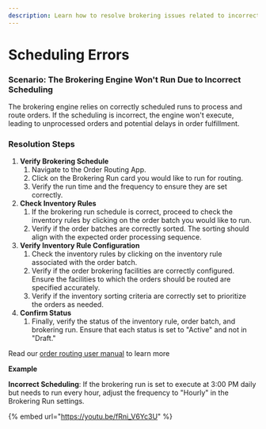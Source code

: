 ```yaml
---
description: Learn how to resolve brokering issues related to incorrect scheduling
---
```


# Scheduling Errors

### Scenario: The Brokering Engine Won't Run Due to Incorrect Scheduling

The brokering engine relies on correctly scheduled runs to process and route orders. If the scheduling is incorrect, the engine won't execute, leading to unprocessed orders and potential delays in order fulfillment.

### Resolution Steps

1. **Verify Brokering Schedule**
   1. Navigate to the Order Routing App.
   2. Click on the Brokering Run card you would like to run for routing.
   3. Verify the run time and the frequency to ensure they are set correctly.
2. **Check Inventory Rules**
   1. If the brokering run schedule is correct, proceed to check the inventory rules by clicking on the order batch you would like to run.
   2. Verify if the order batches are correctly sorted. The sorting should align with the expected order processing sequence.
3. **Verify Inventory Rule Configuration**
   1. Check the inventory rules by clicking on the inventory rule associated with the order batch.
   2. Verify if the order brokering facilities are correctly configured. Ensure the facilities to which the orders should be routed are specified accurately.
   3. Verify if the inventory sorting criteria are correctly set to prioritize the orders as needed.
4. **Confirm Status**
   1. Finally, verify the status of the inventory rule, order batch, and brokering run. Ensure that each status is set to "Active" and not in "Draft."

Read our [order routing user manual](broken-reference) to learn more

**Example**

**Incorrect Scheduling**: If the brokering run is set to execute at 3:00 PM daily but needs to run every hour, adjust the frequency to "Hourly" in the Brokering Run settings.



{% embed url="https://youtu.be/fRni_V6Yc3U" %}
